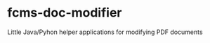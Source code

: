 fcms-doc-modifier
=================

Little Java/Pyhon helper applications for modifying PDF documents

